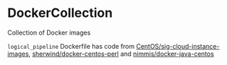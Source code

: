 # DockerCollection
Collection of Docker images

`logical_pipeline` Dockerfile has code from [CentOS/sig-cloud-instance-images](https://github.com/CentOS/sig-cloud-instance-images/blob/e37f28d8f4a2a5970ee9dec81d49d483ac1e4ae8/docker/Dockerfile), [sherwind/docker-centos-perl](https://github.com/sherwind/docker-centos-perl/blob/master/centos7/Dockerfile) and [nimmis/docker-java-centos](https://github.com/nimmis/docker-java-centos/blob/master/Dockerfile)
